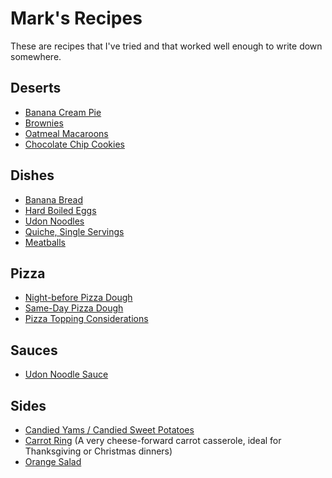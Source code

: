 # Mark's Recipes

These are recipes that I've tried and that worked well enough to write down somewhere.

## Deserts
 - [Banana Cream Pie](/Deserts/Banana-Cream-Pie.md)
 - [Brownies](/Deserts/Brownies.md)
 - [Oatmeal Macaroons](/Deserts/Oatmeal-Macaroons.md)
 - [Chocolate Chip Cookies](/Deserts/Chocolate-Chip-Cookies.md)

## Dishes
 - [Banana Bread](/Dishes/banana-bread.md)
 - [Hard Boiled Eggs](/Dishes/Hard-Boiled-Eggs.md)
 - [Udon Noodles](/Dishes/Udon-Noodles.md)
 - [Quiche, Single Servings](/Dishes/Quiche.md)
 - [Meatballs](/Dishes/Meaballs.md)
 

## Pizza
- [Night-before Pizza Dough](/Pizza/Night-Before-Pizza-Dough.md)
- [Same-Day Pizza Dough](/Pizza/Same-Day-Pizza-Dough.md)
- [Pizza Topping Considerations](/Pizza/Pizza-Topping-Considerations.md)

## Sauces
 - [Udon Noodle Sauce](/Sauces/Udon-Noodle-Sauce.md)

## Sides
 - [Candied Yams / Candied Sweet Potatoes](/Sides/Candied-Yams.md)
 - [Carrot Ring](/Dishes/Carrot-Ring.md) (A very cheese-forward carrot casserole, ideal for Thanksgiving or Christmas dinners)
 - [Orange Salad](/Deserts/Orange-Salad.md)
